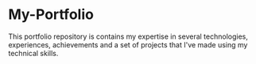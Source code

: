 # My-Portfolio
This portfolio repository is contains my expertise in several technologies, experiences, achievements and a set of projects that I've made using my technical skills.

